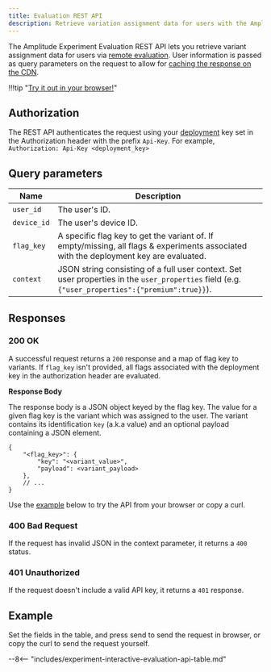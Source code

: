 ```yaml
---
title: Evaluation REST API
description: Retrieve variation assignment data for users with the Amplitude Experiment REST API.
---
```


The Amplitude Experiment Evaluation REST API lets you retrieve variant assignment data for users via [remote evaluation](../general/evaluation/remote-evaluation.md). User information is passed as query parameters on the request to allow for [caching the response on the CDN](../general/performance-and-caching.md#cdn-caching).

!!!tip "[Try it out in your browser!](#example)"

## Authorization

The REST API authenticates the request using your [deployment](../general/data-model.md#deployments) key set in the Authorization header with the prefix `Api-Key`. For example, `Authorization: Api-Key <deployment_key>`

## Query parameters

|<div class="big-column">Name</div>|Description|
|---|----|
|`user_id`| The user's ID.|
|`device_id`| The user's device ID.|
|`flag_key`| A specific flag key to get the variant of. If empty/missing, all flags & experiments associated with the deployment key are evaluated. |
|`context`| JSON string consisting of a full user context. Set user properties in the `user_properties` field (e.g. `{"user_properties":{"premium":true}}`). |

## Responses

### 200 OK

A successful request returns a `200` response and a map of flag key to variants. If `flag_key` isn't provided, all flags associated with the deployment key in the authorization header are evaluated.

**Response Body**

The response body is a JSON object keyed by the flag key. The value for a given flag key is the variant which was assigned to the user. The variant contains its identification `key` (a.k.a value) and an optional payload containing a JSON element.

```
{
    "<flag_key>": {
        "key": "<variant_value>",
        "payload": <variant_payload>
    },
    // ...
}
```

Use the [example](#example) below to try the API from your browser or copy a curl.

### 400 Bad Request

If the request has invalid JSON in the context parameter, it returns a `400` status.

### 401 Unauthorized

If the request doesn't include a valid API key, it returns a `401` response.

## Example

Set the fields in the table, and press send to send the request in browser, or copy the curl to send the request yourself.

--8<-- "includes/experiment-interactive-evaluation-api-table.md"
